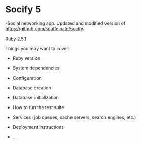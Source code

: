# Socify 5
-Social networking app. Updated and modified version of https://github.com/scaffeinate/socify.

Ruby 2.5.1


Things you may want to cover:

* Ruby version

* System dependencies

* Configuration

* Database creation

* Database initialization

* How to run the test suite

* Services (job queues, cache servers, search engines, etc.)

* Deployment instructions

* ...
